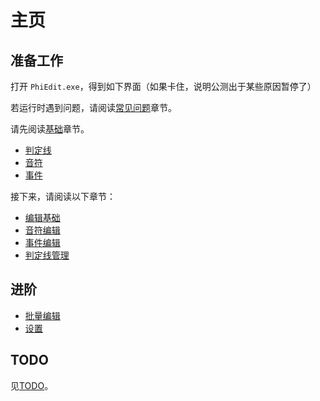 # 主页

## 准备工作

打开 `PhiEdit.exe`，得到如下界面（如果卡住，说明公测出于某些原因暂停了）

若运行时遇到问题，请阅读[常见问题](faq.md)章节。

<!--TODO: 此处应有图片-->

请先阅读[基础](basic/basic.md)章节。

- [判定线](basic/line.md)
- [音符](basic/note.md)
- [事件](basic/event.md)

接下来，请阅读以下章节：

- [编辑基础](manual/edit/basic.md)
- [音符编辑](manual/edit/note.md)
- [事件编辑](manual/edit/event.md)
- [判定线管理](manual/edit/line-manage.md)

## 进阶

- [批量编辑](manual/edit/batch.md)
- [设置](manual/edit/settings.md)

## TODO

见[TODO](todo.md)。
